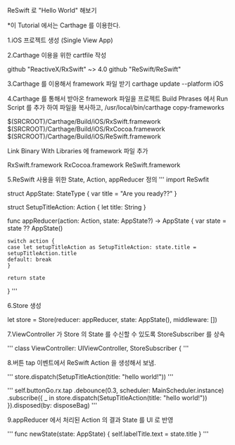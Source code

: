 ReSwift 로 "Hello World" 해보기

*이 Tutorial 에서는 Carthage 를 이용한다.

1.iOS 프로젝트 생성 (Single View App)

2.Carthage 이용을 위한 cartfile 작성

github "ReactiveX/RxSwift" ~> 4.0
github "ReSwift/ReSwift"

3.Carthage 를 이용해서 framework 파일 받기
carthage update --platform iOS

4.Carthage 를 통해서 받아온 framework 파일을 프로젝트 Build Phrases 에서 Run Script 를 추가 하여 파일을 복사하고,
/usr/local/bin/carthage copy-frameworks

$(SRCROOT)/Carthage/Build/iOS/RxSwift.framework
$(SRCROOT)/Carthage/Build/iOS/RxCocoa.framework
$(SRCROOT)/Carthage/Build/iOS/ReSwift.framework

Link Binary With Libraries 에 framework 파일 추가

RxSwift.framework
RxCocoa.framework
ReSwift.framework

5.ReSwift 사용을 위한 State, Action, appReducer 정의
'''
import ReSwfit 

struct AppState: StateType {
    var title = "Are you ready??"
}

struct SetupTitleAction: Action {
    let title: String
}

func appReducer(action: Action, state: AppState?) -> AppState {
    var state = state ?? AppState()
    
    switch action {
    case let setupTitleAction as SetupTitleAction: state.title = setupTitleAction.title
    default: break
    }
    
    return state
}
'''

6.Store 생성

let store = Store(reducer: appReducer, state: AppState(), middleware: [])

7.ViewController 가 Store 의 State 를 수신할 수 있도록 StoreSubscriber 를 상속

'''
class ViewController: UIViewController, StoreSubscriber {
'''

8.버튼 tap 이벤트에서 ReSwift Action 을 생성해서 보냄.

'''
store.dispatch(SetupTitleAction(title: "hello world!"))
'''

'''
self.buttonGo.rx.tap
            .debounce(0.3, scheduler: MainScheduler.instance)
            .subscribe({ _ in
            store.dispatch(SetupTitleAction(title: "hello world!"))
        }).disposed(by: disposeBag)
'''

9.appReducer 에서 처리된 Action 의 결과 State 를 UI 로 반영

'''
func newState(state: AppState) {
    self.labelTitle.text = state.title
}
'''
